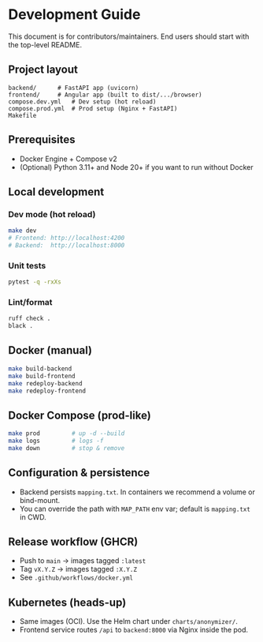 # Development Guide

This document is for contributors/maintainers. End users should start with the top-level README.

## Project layout
```
backend/      # FastAPI app (uvicorn)
frontend/     # Angular app (built to dist/.../browser)
compose.dev.yml   # Dev setup (hot reload)
compose.prod.yml  # Prod setup (Nginx + FastAPI)
Makefile
```
## Prerequisites
- Docker Engine + Compose v2
- (Optional) Python 3.11+ and Node 20+ if you want to run without Docker

## Local development

### Dev mode (hot reload)
```bash
make dev
# Frontend: http://localhost:4200
# Backend:  http://localhost:8000
```

### Unit tests
```bash
pytest -q -rxXs
```

### Lint/format
```bash
ruff check .
black .
```

## Docker (manual)

```bash
make build-backend
make build-frontend
make redeploy-backend
make redeploy-frontend
```

## Docker Compose (prod-like)

```bash
make prod         # up -d --build
make logs         # logs -f
make down         # stop & remove
```

## Configuration & persistence
- Backend persists `mapping.txt`. In containers we recommend a volume or bind-mount.
- You can override the path with `MAP_PATH` env var; default is `mapping.txt` in CWD.

## Release workflow (GHCR)
- Push to `main` → images tagged `:latest`
- Tag `vX.Y.Z` → images tagged `:X.Y.Z`
- See `.github/workflows/docker.yml`

## Kubernetes (heads-up)
- Same images (OCI). Use the Helm chart under `charts/anonymizer/`.
- Frontend service routes `/api` to `backend:8000` via Nginx inside the pod.
